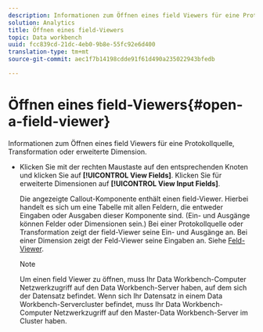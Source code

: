 ```yaml
---
description: Informationen zum Öffnen eines field Viewers für eine Protokollquelle, Transformation oder erweiterte Dimension.
solution: Analytics
title: Öffnen eines field-Viewers
topic: Data workbench
uuid: fcc839cd-21dc-4eb0-9b8e-55fc92e6d400
translation-type: tm+mt
source-git-commit: aec1f7b14198cdde91f61d490a235022943bfedb

---
```



# Öffnen eines field-Viewers{#open-a-field-viewer}

Informationen zum Öffnen eines field Viewers für eine Protokollquelle, Transformation oder erweiterte Dimension.

* Klicken Sie mit der rechten Maustaste auf den entsprechenden Knoten und klicken Sie auf **[!UICONTROL View Fields]**. Klicken Sie für erweiterte Dimensionen auf **[!UICONTROL View Input Fields]**.

   Die angezeigte Callout-Komponente enthält einen field-Viewer. Hierbei handelt es sich um eine Tabelle mit allen Feldern, die entweder Eingaben oder Ausgaben dieser Komponente sind. (Ein- und Ausgänge können Felder oder Dimensionen sein.) Bei einer Protokollquelle oder Transformation zeigt der field-Viewer seine Ein- und Ausgänge an. Bei einer Dimension zeigt der Feld-Viewer seine Eingaben an. Siehe [Feld-Viewer](../../../../../home/c-get-started/c-admin-intrf/c-dataset-mgrs/c-fld-vwrs/c-fld-vwrs.md#concept-194cb94501564145ae059e53c0e4bec3).

   >[!NOTE]
   >
   >Um einen field Viewer zu öffnen, muss Ihr Data Workbench-Computer Netzwerkzugriff auf den Data Workbench-Server haben, auf dem sich der Datensatz befindet. Wenn sich Ihr Datensatz in einem Data Workbench-Servercluster befindet, muss Ihr Data Workbench-Computer Netzwerkzugriff auf den Master-Data Workbench-Server im Cluster haben.

